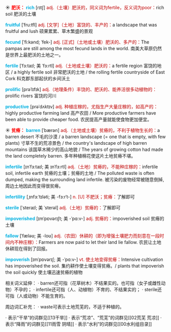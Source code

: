 ☀ <font color="red">**肥沃：**</font>
<font color="sky blue">**rich**</font> [rɪtʃ] 
<font color="#c00000">adj.（土壤）肥沃的，同义词为fertile，反义词为poor：</font>rich soil 肥沃的土壤
           
<font color="sky blue">**fruitful**</font> [ˈfru:tfl]
<font color="#c00000">adj. [文学]（土地）富饶的、丰产的：</font>a landscape that was fruitful and lush 硕果累累、草木繁盛的景观
            
<font color="sky blue">**fecund**</font> [ˈfi:kənd; ˈfek-]
<font color="#c00000">adj. [正式]（土地或土壤）肥沃的、多产的：</font>The pampas are still among the most fecund lands in the world. 南美大草原仍然是世界上最肥沃的土地之一。          
                     
<font color="sky blue">**fertile**</font> [ˈfɜ:taɪl; 美 ˈfɜ:rtl]
<font color="#c00000">adj.（土地或土壤）肥沃的：</font>a fertile region 富饶的地区 / a highly fertile soil 非常肥沃的土地 / the rolling fertile countryside of East Cork 科克郡东部起伏的乡间沃土

<font color="sky blue">**prolific**</font> [prəˈlɪfɪk]
<font color="#c00000">adj.（地理条件）丰饶的、肥沃的、能养活很多动植物的：</font>prolific rivers 富饶的河川

<font color="sky blue">**productive**</font> [prəˈdʌktɪv]
<font color="#c00000">adj. 种植庄稼的，尤指生产大量庄稼的，如高产的：</font>highly productive farming land 高产农田 / More productive farmers have been able to provide cheaper food. 农民提高产量就能使食物更加便宜。

☀ <font color="red">**贫瘠：**</font>
<font color="sky blue">**barren**</font> [ˈbærən]
<font color="#c00000">adj.（土地或土壤）贫瘠的，不利于植物生长的：</font>a barren desert 不毛的沙漠 / a barren landscape (= one that is empty, with few plants) 寸草不生的荒凉景色 / the country's landscape of high barren mountains 该国草木稀少的高山地貌 / The years of growing cotton had made the land completely barren. 多年种植棉花使这片土地贫瘠不堪。
           
<font color="sky blue">**infertile**</font> [ɪnˈfɜ:taɪl; 美 ɪnˈfɜ:rtl]
<font color="#c00000">adj.（土地）贫瘠的，不能种庄稼的：</font>infertile soil, infertile earth 贫瘠的土壤；贫瘠的土地 / The polluted waste is often dumped, making the surrounding land infertile. 被污染的废物经常被随意倒掉,周边土地因此而变得很贫瘠。
                      
<font color="sky blue">**infertility**</font> [ˌɪnfɜ:ˈtɪləti; 美 -fɜ:rˈt-]
<font color="#c00000">n. [U] 不肥沃；贫瘠：</font>了解即可
 
<font color="sky blue">**sterile**</font> [ˈsteraɪl; 美 ˈsterəl]
<font color="#c00000">adj.（土地）贫瘠的：</font>了解即可
           
<font color="sky blue">**impoverished**</font> [ɪmˈpɒvərɪʃt; 美 -ˈpɑ:v-]
<font color="#c00000">adj. 贫瘠的：</font>impoverished soil 贫瘠的土壤
           
<font color="sky blue">**fallow**</font> [ˈfæləʊ; 美 -loʊ]
<font color="#c00000">adj.（农田）休耕的（即为增强土壤肥力而刻意在一段时间内不种庄稼）：</font>Farmers are now paid to let their land lie fallow. 农民让土地休耕现在得到了回报。
           
<font color="sky blue">**impoverish**</font> [ɪmˈpɒvərɪʃ; 美 -ˈpɑ:v-]
<font color="#c00000">vt. 使土地变得贫瘠：</font>Intensive cultivation has impoverished the soil. 集约耕作使土壤变得贫瘠。/ plants that impoverish the soil quickly 使土壤迅速贫瘠的植物

相关词义延伸：
· barren还可指（花草树木）不结果实的。也可指（女子或雌性动物）不孕的；
· infertile还可指（人、动植物）不育的、不结果实的；
· sterile还可指（人或动物）不能生育的。

周边词汇补充：
· waste可表示土地荒芜的，不适于种植的。

· 表示“干旱”的词群见[[13干旱]]
· 表示“荒凉”、“荒芜”的词群见[[02荒芜 荒凉]]
· 表示“降雨”的词群见[[11雨雪 阴晴]]
· 表示“水利”的词群见[[00水利组目录]]
